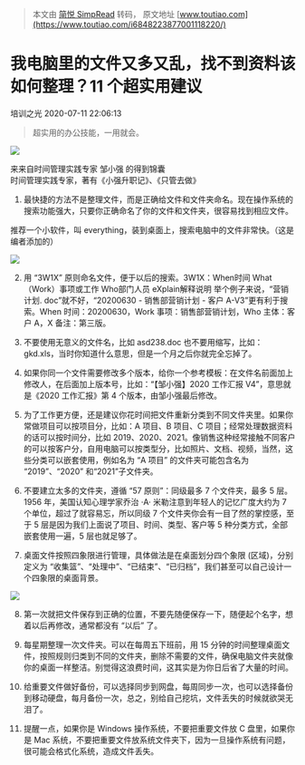 > 本文由 [简悦 SimpRead](http://ksria.com/simpread/) 转码， 原文地址 [www.toutiao.com](https://www.toutiao.com/i6848223877001118220/)

我电脑里的文件又多又乱，找不到资料该如何整理？11 个超实用建议
================================

培训之光 2020-07-11 22:06:13

> 超实用的办公技能，一用就会。

![](https://p1-tt.byteimg.com/origin/pgc-image/42613f219f38404ea326f2e03cc9dae4.png?from=pc)

来来自时间管理实践专家 邹小强 的得到锦囊  
时间管理实践专家，著有《小强升职记》、《只管去做》

1. 最快捷的方法不是整理文件，而是正确给文件和文件夹命名。现在操作系统的搜索功能强大，只要你正确命名了你的文件和文件夹，很容易找到相应文件。

推荐一个小软件，叫 everything，装到桌面上，搜索电脑中的文件非常快。（这是编者添加的）

![](https://p3-tt.byteimg.com/origin/pgc-image/5f0335a792ae48e8b31214998002542c?from=pc)

2. 用 “3W1X” 原则命名文件，便于以后的搜索。3W1X：When时间 What（Work）事项或工作 Who部门人员 eXplain解释说明 举个例子来说，“营销计划. doc”就不好，“20200630 - 销售部营销计划 - 客户 A-V3”更有利于搜索。When 时间：20200630，Work 事项：销售部营销计划，Who 主体：客户 A，X 备注：第三版。

3. 不要使用无意义的文件名，比如 asd238.doc 也不要用缩写，比如：gkd.xls，当时你知道什么意思，但是一个月之后你就完全忘掉了。

4. 如果你同一个文件需要修改多个版本，给你一个参考模板：在文件名前面加上修改人，在后面加上版本号，比如：“【邹小强】2020 工作汇报 V4”，意思就是《2020 工作汇报》第 4 个版本，由邹小强最后修改。

5. 为了工作更方便，还是建议你花时间把文件重新分类到不同文件夹里。如果你常做项目可以按项目分，比如：A 项目、B 项目、C 项目；经常处理数据资料的话可以按时间分，比如 2019、2020、2021。像销售这种经常接触不同客户的可以按客户分，自用电脑可以按类型分，比如照片、文档、视频，当然，这些分类可以嵌套使用，例如名为 “A 项目” 的文件夹可能包含名为 “2019”、“2020” 和“2021”子文件夹。

6. 不要建立太多的文件夹，遵循 “57 原则”：同级最多 7 个文件夹，最多 5 层。1956 年，美国认知心理学家乔治 ·A· 米勒注意到年轻人的记忆广度大约为 7 个单位，超过了就容易忘，所以同级 7 个文件夹你会有一目了然的掌控感，至于 5 层是因为我们上面说了项目、时间、类型、客户等 5 种分类方式，全部嵌套使用一遍，5 层也就足够了。

7. 桌面文件按照四象限进行管理，具体做法是在桌面划分四个象限 (区域)，分别定义为 “收集篮”、“处理中”、“已结束”、“已归档”，我们甚至可以自己设计一个四象限的桌面背景。

![](https://p6-tt.byteimg.com/origin/pgc-image/8a71e38791274d40acea6345559b759f?from=pc)

8. 第一次就把文件保存到正确的位置，不要先随便保存一下，随便起个名字，想着以后再修改，通常都没有 “以后” 了。

9. 每星期整理一次文件夹。可以在每周五下班前，用 15 分钟的时间整理桌面文件，按照规则归类到不同的文件夹，删除不需要的文件，确保电脑文件夹就像你的桌面一样整洁。别觉得这浪费时间，这其实是为你日后省了大量的时间。

10. 给重要文件做好备份，可以选择同步到网盘，每周同步一次，也可以选择备份到移动硬盘，每月备份一次，总之，别给自己挖坑，文件丢失的时候就欲哭无泪了。

11. 提醒一点，如果你是 Windows 操作系统，不要把重要文件放 C 盘里，如果你是 Mac 系统，不要把重要文件放系统文件夹下，因为一旦操作系统有问题，很可能会格式化系统，造成文件丢失。
